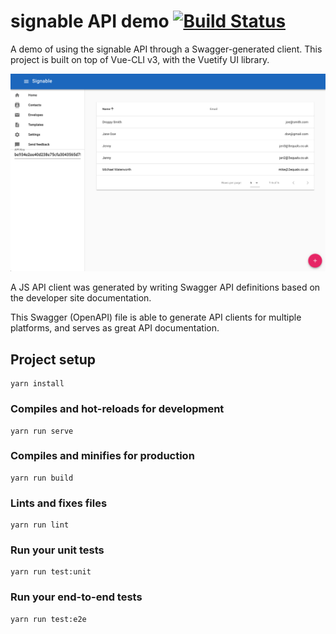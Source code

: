 # signable API demo [![Build Status](https://travis-ci.com/paperclipmonkey/signable.svg?token=SsrjjdmEtzcJsGDqjxQw&branch=master)](https://travis-ci.com/paperclipmonkey/signable)
A demo of using the signable API through a Swagger-generated client. This project is built on top of Vue-CLI v3, with the Vuetify UI library.

![Signable Demo Screenshot](screenshot.png)

A JS API client was generated by writing Swagger API definitions based on the developer site documentation.

This Swagger (OpenAPI) file is able to generate API clients for multiple platforms, and serves as great API documentation.


## Project setup
```
yarn install
```

### Compiles and hot-reloads for development
```
yarn run serve
```

### Compiles and minifies for production
```
yarn run build
```

### Lints and fixes files
```
yarn run lint
```

### Run your unit tests
```
yarn run test:unit
```

### Run your end-to-end tests
```
yarn run test:e2e
```
